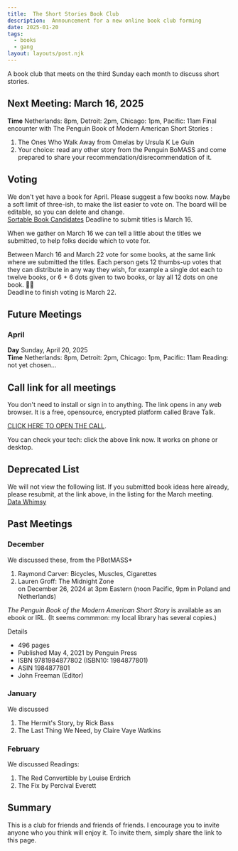 ```yaml
---
title:  The Short Stories Book Club   
description:  Announcement for a new online book club forming  
date: 2025-01-20
tags:
  - books
  - gang 
layout: layouts/post.njk
---
```

A book club that meets on the third Sunday each month to discuss short stories.  

## Next Meeting: March 16, 2025   
__Time__ Netherlands: 8pm, Detroit: 2pm, Chicago: 1pm, Pacific: 11am
Final encounter with The Penguin Book of Modern American Short Stories  :  
1. The Ones Who Walk Away from Omelas by Ursula K Le Guin
2. Your choice: read any other story from the Penguin BoMASS and come prepared to share your recommendation/disrecommendation of it. 
  
## Voting  
We don't yet have a book for April. 
Please suggest a few books now. Maybe a soft limit of three-ish, to make the list easier to vote on. The board will be editable, so you can delete and change.  
[Sortable Book Candidates](https://easyretro.io/publicboard/Fy8PDWt7Y1OkVDkR6RYUF3PJ9GA2/2c24fa73-9308-407b-a338-fe9240862502) 
Deadline to submit titles is March 16.


When we gather on March 16 we can tell a little about the titles we submitted, to help folks decide which to vote for.  
  
Between March 16 and March 22 vote for some books, at the same link where we submitted the titles. Each person gets 12 thumbs-up votes that they can distribute in any way they wish, for example a single dot each to twelve books, or 6 + 6 dots given to two books, or lay all 12 dots on one book. 👍🏼      
Deadline to finish voting is March 22.   


## Future Meetings  

### April
__Day__ Sunday, April 20, 2025   
__Time__ Netherlands: 8pm, Detroit: 2pm, Chicago: 1pm, Pacific: 11am
Reading: not yet chosen...     

  
## Call link for all meetings  
You don't need to install or sign in to anything. The link opens in any web browser. It is a free, opensource, encrypted platform called Brave Talk.   
  
[CLICK HERE TO OPEN THE CALL](https://pikl.us/nufgyh64 ).   
  
You can check your tech: click the above link now.  It works on phone or desktop.  


## Deprecated List
We will not view the following list. If you submitted book ideas here already, please resubmit, at the link above, in the listing for the March meeting.    
[Data Whimsy](https://datawhimsy.weebly.com/book-club-forum/submit-book-ideas-the-not-short-stories-list)
  


## Past Meetings
### December
We discussed these, from the PBotMASS*    
1. Raymond Carver: Bicycles, Muscles, Cigarettes   
2. Lauren Groff: The Midnight Zone    
on December 26, 2024 at 3pm Eastern (noon Pacific, 9pm in Poland and Netherlands)

*The Penguin Book of the Modern American Short Story* is available as an ebook or IRL. (It seems commmon: my local library has several copies.)
  
Details  
* 496 pages
* Published May 4, 2021 by Penguin Press
* ISBN	9781984877802 (ISBN10: 1984877801)
* ASIN	1984877801
* John Freeman (Editor)


### January 
We discussed  
1. The Hermit's Story, by Rick Bass
2. The Last Thing We Need, by Claire Vaye Watkins
### February 
We discussed
Readings:  
1. The Red Convertible by Louise Erdrich  
2. The Fix by Percival Everett  


## Summary
This is a club for friends and friends of friends. I encourage you to invite anyone who you think will enjoy it. To invite them, simply share the link to this page.  
